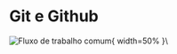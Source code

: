 # Git e Github

![Fluxo de trabalho comum](content/livro4_git/1_introducao/workflow.gv.svg ){ width=50% }\
